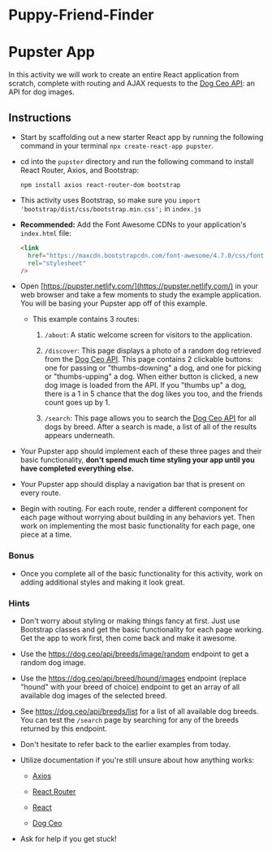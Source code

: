# Puppy-Friend-Finder

# Pupster App

In this activity we will work to create an entire React application from scratch, complete with routing and AJAX requests to the [Dog Ceo API](https://dog.ceo/dog-api/): an API for dog images.

## Instructions

- Start by scaffolding out a new starter React app by running the following command in your terminal `npx create-react-app pupster`.

- cd into the `pupster` directory and run the following command to install React Router, Axios, and Bootstrap:

  ```
  npm install axios react-router-dom bootstrap
  ```

- This activity uses Bootstrap, so make sure you `import 'bootstrap/dist/css/bootstrap.min.css';` in `index.js`

- **Recommended:** Add the Font Awesome CDNs to your application's `index.html` file:

  ```html
  <link
    href="https://maxcdn.bootstrapcdn.com/font-awesome/4.7.0/css/font-awesome.min.css"
    rel="stylesheet"
  />
  ```

- Open [https://pupster.netlify.com/](https://pupster.netlify.com/) in your web browser and take a few moments to study the example application. You will be basing your Pupster app off of this example.

  - This example contains 3 routes:

    1. `/about`: A static welcome screen for visitors to the application.

    2. `/discover`: This page displays a photo of a random dog retrieved from the [Dog Ceo API](https://dog.ceo/dog-api/). This page contains 2 clickable buttons: one for passing or "thumbs-downing" a dog, and one for picking or "thumbs-upping" a dog. When either button is clicked, a new dog image is loaded from the API. If you "thumbs up" a dog, there is a 1 in 5 chance that the dog likes you too, and the friends count goes up by 1.

    3. `/search`: This page allows you to search the [Dog Ceo API](https://dog.ceo/dog-api/) for all dogs by breed. After a search is made, a list of all of the results appears underneath.

- Your Pupster app should implement each of these three pages and their basic functionality, **don't spend much time styling your app until you have completed everything else.**

- Your Pupster app should display a navigation bar that is present on every route.

- Begin with routing. For each route, render a different component for each page without worrying about building in any behaviors yet. Then work on implementing the most basic functionality for each page, one piece at a time.

### Bonus

- Once you complete all of the basic functionality for this activity, work on adding additional styles and making it look great.

### Hints

- Don't worry about styling or making things fancy at first. Just use Bootstrap classes and get the basic functionality for each page working. Get the app to work first, then come back and make it awesome.

- Use the <https://dog.ceo/api/breeds/image/random> endpoint to get a random dog image.

- Use the <https://dog.ceo/api/breed/hound/images> endpoint (replace "hound" with your breed of choice) endpoint to get an array of all available dog images of the selected breed.

- See <https://dog.ceo/api/breeds/list> for a list of all available dog breeds. You can test the `/search` page by searching for any of the breeds returned by this endpoint.

- Don't hesitate to refer back to the earlier examples from today.

- Utilize documentation if you're still unsure about how anything works:

  - [Axios](https://github.com/mzabriskie/axios)

  - [React Router](https://reacttraining.com/react-router/web/guides/philosophy)

  - [React](https://facebook.github.io/react/docs/hello-world.html)

  - [Dog Ceo](https://dog.ceo/dog-api/)

- Ask for help if you get stuck!
